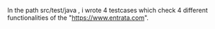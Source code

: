 In the path src/test/java , i wrote 4 testcases which check 4 different functionalities   of the "https://www.entrata.com".
